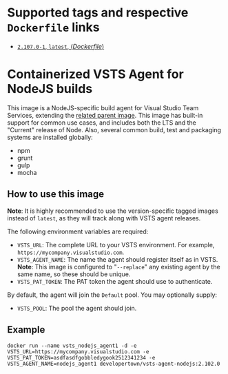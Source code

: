 # Supported tags and respective `Dockerfile` links

- [`2.107.0-1`, `latest`, (*Dockerfile*)](https://github.com/developertown/vsts-agent-nodejs/blob/master/Dockerfile)

# Containerized VSTS Agent for NodeJS builds

This image is a NodeJS-specific build agent for Visual Studio Team Services, extending
the [related parent image](https://hub.docker.com/r/developertown/vsts-agent/).  This
image has built-in support for common use cases, and includes both the LTS and the "Current"
release of Node.  Also, several common build, test and packaging systems are installed
globally:

- npm
- grunt
- gulp
- mocha

## How to use this image

**Note**: It is highly recommended to use the version-specific tagged images instead of `latest`, as they will track along with VSTS agent releases.

The following environment variables are required:

- `VSTS_URL`: The complete URL to your VSTS environment.  For example, `https://mycompany.visualstudio.com`.
- `VSTS_AGENT_NAME`: The name the agent should register itself as in VSTS.  **Note**: This image is configured to "`--replace`" any existing agent by the same name, so these should be unique.
- `VSTS_PAT_TOKEN`: The PAT token the agent should use to authenticate.

By default, the agent will join the `Default` pool.  You may optionally supply:

- `VSTS_POOL`: The pool the agent should join.

## Example

```docker run --name vsts_nodejs_agent1 -d -e VSTS_URL=https://mycompany.visualstudio.com -e VSTS_PAT_TOKEN=asdfasdfgobbledygook2512341234 -e VSTS_AGENT_NAME=nodejs_agent1 developertown/vsts-agent-nodejs:2.102.0```
